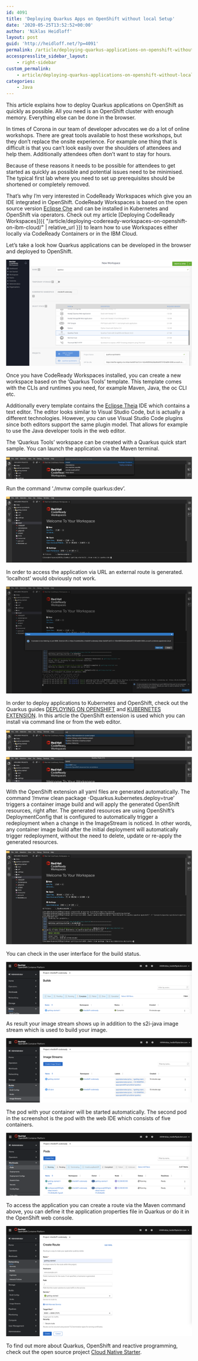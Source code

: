 ```yaml
---
id: 4091
title: 'Deploying Quarkus Apps on OpenShift without local Setup'
date: '2020-05-25T13:52:52+00:00'
author: 'Niklas Heidloff'
layout: post
guid: 'http://heidloff.net/?p=4091'
permalink: /article/deploying-quarkus-applications-on-openshift-without-local-setup/
accesspresslite_sidebar_layout:
    - right-sidebar
custom_permalink:
    - article/deploying-quarkus-applications-on-openshift-without-local-setup/
categories:
    - Java
---
```


This article explains how to deploy Quarkus applications on OpenShift as quickly as possible. All you need is an OpenShift cluster with enough memory. Everything else can be done in the browser.

In times of Corona in our team of developer advocates we do a lot of online workshops. There are great tools available to host these workshops, but they don’t replace the onsite experience. For example one thing that is difficult is that you can’t look easily over the shoulders of attendees and help them. Additionally attendees often don’t want to stay for hours.

Because of these reasons it needs to be possible for attendees to get started as quickly as possible and potential issues need to be minimised. The typical first lab where you need to set up prerequisites should be shortened or completely removed.

That’s why I’m very interested in CodeReady Workspaces which give you an IDE integrated in OpenShift. CodeReady Workspaces is based on the open source version [Eclipse Che](https://www.eclipse.org/che/) and can be installed in Kubernetes and OpenShift via operators. Check out my article [Deploying CodeReady Workspaces]({{ "/article/deploying-codeready-workspaces-on-openshift-on-ibm-cloud/" | relative_url }}) to learn how to use Workspaces either locally via CodeReady Containers or in the IBM Cloud.

Let’s take a look how Quarkus applications can be developed in the browser and deployed to OpenShift.

![image](/assets/img/2020/05/crw-q-os-01.png)

Once you have CodeReady Workspaces installed, you can create a new workspace based on the ‘Quarkus Tools’ template. This template comes with the CLIs and runtimes you need, for example Maven, Java, the oc CLI etc.

Additionally every template contains the [Eclipse Theia](https://theia-ide.org/) IDE which contains a text editor. The editor looks similar to Visual Studio Code, but is actually a different technologies. However, you can use Visual Studio Code plugins since both editors support the same plugin model. That allows for example to use the Java developer tools in the web editor.

The ‘Quarkus Tools’ workspace can be created with a Quarkus quick start sample. You can launch the application via the Maven terminal.

![image](/assets/img/2020/05/crw-q-os-02.png)

Run the command ‘./mvnw compile quarkus:dev’.

![image](/assets/img/2020/05/crw-q-os-03.png)

In order to access the application via URL an external route is generated. ‘localhost’ would obviously not work.

![image](/assets/img/2020/05/crw-q-os-04.png)

In order to deploy applications to Kubernetes and OpenShift, check out the Quarkus guides [DEPLOYING ON OPENSHIFT](https://quarkus.io/guides/deploying-to-openshift) and [KUBERNETES EXTENSION](https://quarkus.io/guides/kubernetes). In this article the OpenShift extension is used which you can install via command line or from the web editor.

![image](/assets/img/2020/05/crw-q-os-05.png)

![image](/assets/img/2020/05/crw-q-os-06.png)

With the OpenShift extension all yaml files are generated automatically. The command ‘/mvnw clean package -Dquarkus.kubernetes.deploy=true’ triggers a container image build and will apply the generated OpenShift resources, right after. The generated resources are using OpenShift’s DeploymentConfig that is configured to automatically trigger a redeployment when a change in the ImageStream is noticed. In other words, any container image build after the initial deployment will automatically trigger redeployment, without the need to delete, update or re-apply the generated resources.

![image](/assets/img/2020/05/crw-q-os-07.png)

You can check in the user interface for the build status.

![image](/assets/img/2020/05/crw-q-os-08.png)

As result your image stream shows up in addition to the s2i-java image stream which is used to build your image.

![image](/assets/img/2020/05/crw-q-os-09.png)

The pod with your container will be started automatically. The second pod in the screenshot is the pod with the web IDE which consists of five containers.

![image](/assets/img/2020/05/crw-q-os-10.png)

To access the application you can create a route via the Maven command above, you can define it the application properties file in Quarkus or do it in the OpenShift web console.

![image](/assets/img/2020/05/crw-q-os-11.png)

To find out more about Quarkus, OpenShift and reactive programming, check out the open source project [Cloud Native Starter](https://github.com/IBM/cloud-native-starter/tree/master/reactive).